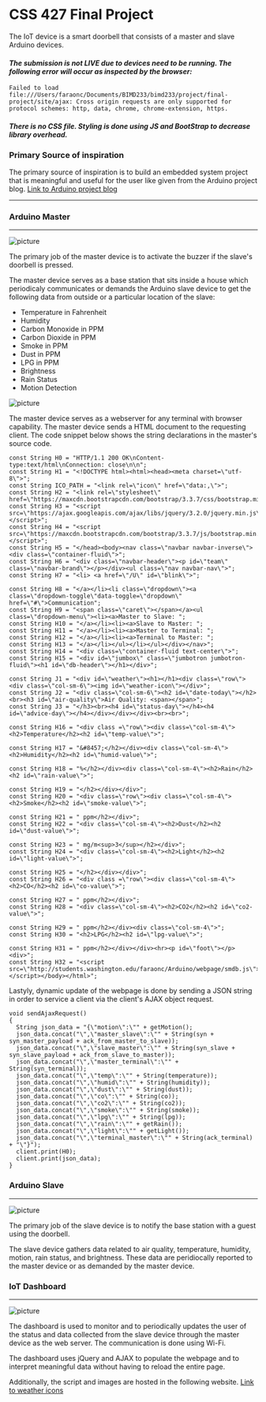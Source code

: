 # CSS 427 Final Project
The IoT device is a smart doorbell that consists of a master and slave Arduino devices.
#### *The submission is not LIVE due to devices need to be running. The following error will occur as inspected by the browser:*

```Failed to load file:///Users/faraonc/Documents/BIMD233/bimd233/project/final-project/site/ajax: Cross origin requests are only supported for protocol schemes: http, data, chrome, chrome-extension, https.```

#### *There is no CSS file. Styling is done using JS and BootStrap to decrease library overhead.*

### Primary Source of inspiration

The primary source of inspiration is to build an embedded system project that is meaningful and useful for the user like given from the Arduino project blog.
[Link to Arduino project blog](https://blog.arduino.cc/)

------

### Arduino Master
------
![picture](arduino/device_images/master.jpg)

The primary job of the master device is to activate the buzzer if the slave's doorbell is pressed.

The master device serves as a base station that sits inside a house which periodicaly communicates or demands the Arduino slave device to get the following data from outside or a particular location of the slave:

  - Temperature in Fahrenheit
  - Humidity
  - Carbon Monoxide in PPM
  - Carbon Dioxide in PPM
  - Smoke in PPM
  - Dust in PPM
  - LPG in PPM
  - Brightness
  - Rain Status
  - Motion Detection
  
 ![picture](arduino/device_images/reading.jpg)

The master device serves as a webserver for any terminal with browser capability. The master device sends a HTML document to the requesting client. The code snippet below shows the string declarations in the master's source code.

```
const String H0 = "HTTP/1.1 200 OK\nContent-type:text/html\nConnection: close\n\n";
const String H1 = "<!DOCTYPE html><html><head><meta charset=\"utf-8\">";
const String ICO_PATH = "<link rel=\"icon\" href=\"data:,\">";
const String H2 = "<link rel=\"stylesheet\" href=\"https://maxcdn.bootstrapcdn.com/bootstrap/3.3.7/css/bootstrap.min.css\">";
const String H3 = "<script src=\"https://ajax.googleapis.com/ajax/libs/jquery/3.2.0/jquery.min.js\"></script>";
const String H4 = "<script src=\"https://maxcdn.bootstrapcdn.com/bootstrap/3.3.7/js/bootstrap.min.js\"></script>";
const String H5 = "</head><body><nav class=\"navbar navbar-inverse\"><div class=\"container-fluid\">";
const String H6 = "<div class=\"navbar-header\"><p id=\"team\" class=\"navbar-brand\"></p></div><ul class=\"nav navbar-nav\">";
const String H7 = "<li> <a href=\"/U\" id=\"blink\">";

const String H8 = "</a></li><li class=\"dropdown\"><a class=\"dropdown-toggle\"data-toggle=\"dropdown\" href=\"#\">Communication";
const String H9 = "<span class=\"caret\"></span></a><ul class=\"dropdown-menu\"><li><a>Master to Slave: ";
const String H10 = "</a></li><li><a>Slave to Master: ";
const String H11 = "</a></li><li><a>Master to Terminal: ";
const String H12 = "</a></li><li><a>Terminal to Master: ";
const String H13 = "</a></li></ul></li></ul></div></nav>";
const String H14 = "<div class=\"container-fluid text-center\">";
const String H15 = "<div id=\"jumbox\" class=\"jumbotron jumbotron-fluid\"><h1 id=\"db-header\"></h1></div>";

const String J1 = "<div id=\"weather\"><h1></h1><div class=\"row\"><div class=\"col-sm-6\"><img id=\"weather-icon\"></div>";
const String J2 = "<div class=\"col-sm-6\"><h2 id=\"date-today\"></h2><br><h3 id=\"air-quality\">Air Quality: <span></span>";
const String J3 = "</h3><br><h4 id=\"status-day\"></h4><h4 id=\"advice-day\"></h4></div></div></div><br><br>";

const String H16 = "<div class =\"row\"><div class=\"col-sm-4\"><h2>Temperature</h2><h2 id=\"temp-value\">";

const String H17 = "&#8457;</h2></div><div class=\"col-sm-4\"><h2>Humidity</h2><h2 id=\"humid-value\">";

const String H18 = "%</h2></div><div class=\"col-sm-4\"><h2>Rain</h2><h2 id=\"rain-value\">";

const String H19 = "</h2></div></div>";
const String H20 = "<div class=\"row\"><div class=\"col-sm-4\"><h2>Smoke</h2><h2 id=\"smoke-value\">";

const String H21 = " ppm</h2></div>";
const String H22 = "<div class=\"col-sm-4\"><h2>Dust</h2><h2 id=\"dust-value\">";

const String H23 = " mg/m<sup>3</sup></h2></div>";
const String H24 = "<div class=\"col-sm-4\"><h2>Light</h2><h2 id=\"light-value\">";

const String H25 = "</h2></div></div>";
const String H26 = "<div class =\"row\"><div class=\"col-sm-4\"><h2>CO</h2><h2 id=\"co-value\">";

const String H27 = " ppm</h2></div>";
const String H28 = "<div class=\"col-sm-4\"><h2>CO2</h2><h2 id=\"co2-value\">";

const String H29 = " ppm</h2></div><div class=\"col-sm-4\">";
const String H30 = "<h2>LPG</h2><h2 id=\"lpg-value\">";

const String H31 = " ppm</h2></div></div><hr><p id=\"foot\"></p><div>";
const String H32 = "<script src=\"http://students.washington.edu/faraonc/Arduino/webpage/smdb.js\"></script></body></html>";
```

Lastyly, dynamic update of the webpage is done by sending a JSON string in order to service a client via the client's AJAX object request.

```
void sendAjaxRequest()
{
  String json_data = "{\"motion\":\"" + getMotion();
  json_data.concat("\",\"master_slave\":\"" + String(syn + syn_master_payload + ack_from_master_to_slave));
  json_data.concat("\",\"slave_master\":\"" + String(syn_slave + syn_slave_payload + ack_from_slave_to_master));
  json_data.concat("\",\"master_terminal\":\"" + String(syn_terminal));
  json_data.concat("\",\"temp\":\"" + String(temperature));
  json_data.concat("\",\"humid\":\"" + String(humidity));
  json_data.concat("\",\"dust\":\"" + String(dust));
  json_data.concat("\",\"co\":\"" + String(co));
  json_data.concat("\",\"co2\":\"" + String(co2));
  json_data.concat("\",\"smoke\":\"" + String(smoke));
  json_data.concat("\",\"lpg\":\"" + String(lpg));
  json_data.concat("\",\"rain\":\"" + getRain());
  json_data.concat("\",\"light\":\"" + getLight());
  json_data.concat("\",\"terminal_master\":\"" + String(ack_terminal) + "\"}");
  client.print(H0);
  client.print(json_data);
}
```

 
### Arduino Slave
------

![picture](arduino/device_images/slave.jpg)

The primary job of the slave device is to notify the base station with a guest using the doorbell.

The slave device gathers data related to air quality, temperature, humidity, motion, rain status, and brightness. These data are peridiocally reported to the master device or as demanded by the master device.

### IoT Dashboard
------

![picture](arduino/device_images/dashboard.png)

The dashboard is used to monitor and to periodically updates the user of the status and data collected from the slave device through the master device as the web server. The communication is done using Wi-Fi.

The dashboard uses jQuery and AJAX to populate the webpage and to interpret meaningful data without having to reload the entire page.

Additionally, the script and images are hosted in the following website.
[Link to weather icons](http://students.washington.edu/faraonc/Arduino/webpage/images/)

